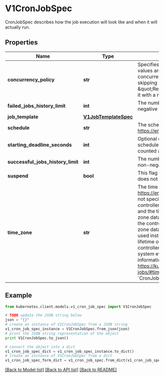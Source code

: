 # V1CronJobSpec

CronJobSpec describes how the job execution will look like and when it will actually run.

## Properties
Name | Type | Description | Notes
------------ | ------------- | ------------- | -------------
**concurrency_policy** | **str** | Specifies how to treat concurrent executions of a Job. Valid values are: - \&quot;Allow\&quot; (default): allows CronJobs to run concurrently; - \&quot;Forbid\&quot;: forbids concurrent runs, skipping next run if previous run hasn&#39;t finished yet; - \&quot;Replace\&quot;: cancels currently running job and replaces it with a new one   | [optional] 
**failed_jobs_history_limit** | **int** | The number of failed finished jobs to retain. Value must be non-negative integer. Defaults to 1. | [optional] 
**job_template** | [**V1JobTemplateSpec**](V1JobTemplateSpec.md) |  | 
**schedule** | **str** | The schedule in Cron format, see https://en.wikipedia.org/wiki/Cron. | 
**starting_deadline_seconds** | **int** | Optional deadline in seconds for starting the job if it misses scheduled time for any reason.  Missed jobs executions will be counted as failed ones. | [optional] 
**successful_jobs_history_limit** | **int** | The number of successful finished jobs to retain. Value must be non-negative integer. Defaults to 3. | [optional] 
**suspend** | **bool** | This flag tells the controller to suspend subsequent executions, it does not apply to already started executions.  Defaults to false. | [optional] 
**time_zone** | **str** | The time zone name for the given schedule, see https://en.wikipedia.org/wiki/List_of_tz_database_time_zones. If not specified, this will default to the time zone of the kube-controller-manager process. The set of valid time zone names and the time zone offset is loaded from the system-wide time zone database by the API server during CronJob validation and the controller manager during execution. If no system-wide time zone database can be found a bundled version of the database is used instead. If the time zone name becomes invalid during the lifetime of a CronJob or due to a change in host configuration, the controller will stop creating new new Jobs and will create a system event with the reason UnknownTimeZone. More information can be found in https://kubernetes.io/docs/concepts/workloads/controllers/cron-jobs/#time-zones This is beta field and must be enabled via the &#x60;CronJobTimeZone&#x60; feature gate. | [optional] 

## Example

```python
from kubernetes.client.models.v1_cron_job_spec import V1CronJobSpec

# TODO update the JSON string below
json = "{}"
# create an instance of V1CronJobSpec from a JSON string
v1_cron_job_spec_instance = V1CronJobSpec.from_json(json)
# print the JSON string representation of the object
print V1CronJobSpec.to_json()

# convert the object into a dict
v1_cron_job_spec_dict = v1_cron_job_spec_instance.to_dict()
# create an instance of V1CronJobSpec from a dict
v1_cron_job_spec_form_dict = v1_cron_job_spec.from_dict(v1_cron_job_spec_dict)
```
[[Back to Model list]](../README.md#documentation-for-models) [[Back to API list]](../README.md#documentation-for-api-endpoints) [[Back to README]](../README.md)


